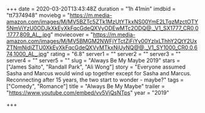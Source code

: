 +++
date = 2020-03-20T13:43:48Z
duration = "1h 41min"
imdbid = "tt7374948"
moviebg = "https://m.media-amazon.com/images/M/MV5BZTc5ZTk1MzUtYTkxNS00YmE2LTgzMzctOTY5NmViYzU0ODJkXkEyXkFqcGdeQXVyODEwMTc2ODQ@._V1_SX1777_CR0,0,1777,809_AL_.jpg"
moviecover = "https://m.media-amazon.com/images/M/MV5BMGM2NWFjYTctZjFiYy00YzIxLThhY2QtY2UxZTNmNjdjZTU0XkEyXkFqcGdeQXVyMTkxNjUyNQ@@._V1_SY1000_CR0,0,674,1000_AL_.jpg"
rating = "6.8"
server1 = ""
server2 = ""
server3 = ""
server4 = ""
server5 = ""
slug = "Always Be My Maybe 2019"
stars = ["James Saito", "Randall Park", "Ali Wong"]
story = "Everyone assumed Sasha and Marcus would wind up together except for Sasha and Marcus. Reconnecting after 15 years, the two start to wonder - maybe?"
tags = ["Comedy", "Romance"]
title = "Always Be My Maybe"
trailer = "https://www.youtube.com/embed/vv5VjQsNTps"
year = "2019"

+++
